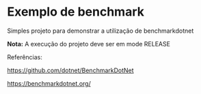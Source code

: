 # Exemplo de benchmark


Simples projeto para demonstrar a utilização de benchmarkdotnet 

**Nota:** A execução do projeto deve ser em mode RELEASE


Referências:

https://github.com/dotnet/BenchmarkDotNet

https://benchmarkdotnet.org/
